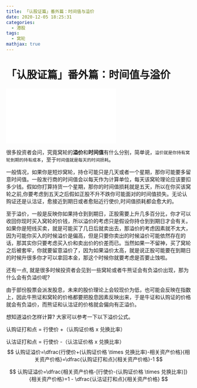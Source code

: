 ```yaml
---
title: 「认股证篇」番外篇：时间值与溢价
date: 2020-12-05 18:25:31
categories:
  - 港股
tags:
  - 窝轮
mathjax: true
---
```


# 「认股证篇」番外篇：时间值与溢价
<div class="bilibili">
    <iframe src="//player.bilibili.com/player.html?aid=458024292&bvid=BV1T5411G77k&cid=263133119&page=1" scrolling="no" border="0" frameborder="no" framespacing="0" allowfullscreen="true"> </iframe>
</div>

很多投资者会问，究竟窝轮的**溢价**和**时间值**有什么分别，简单说，`溢价就是你持有窝轮到期的持有成本`，至于`时间值就是每天的时间损耗`。

一般情况，如果你是短炒窝轮，持仓可能只是几天或者一个星期，那你可能要多留意时间值。一般发行商的时间值会以每天作为计算单位，每天该窝轮理论应该要扣多少钱。假如你打算持货一个星期，那你的时间值损耗就是五天，所以在你买该窝轮之前,你要考虑到五天之后假如正股不升不跌你可能面对的时间值损失。无论认购证还是认沽证，愈接近到期日或者愈贴近行使价,时间值损耗都会愈大的。

至于溢价，一般是反映你如果持仓到到期日，正股需要上升几多百分比，你才可以收回你现时买入窝轮的价钱，所以溢价的考虑只是假设你持仓到到期日才会有关。如果你是短线买卖，就是可能买了几日后就卖出去，那溢价的考虑因素就不太大，因为可能你买入的时候溢价是偏高，但是只要你卖出的时候溢价可能依然存在的话，那其实你只要考虑买入价和卖出价的价差而已。当然如果一不留神，买了窝轮之后被套牢，你就要留意溢价了，因为如果溢价太高，就是说正股可能要在到期日的时候升很多你才可以拿回本金，那这个时候你就要考虑是否要止蚀啦。

还有一点, 就是很多时候投资者会见到一些窝轮或者牛熊证会有负溢价出现，那为什么会有负溢价呢?

由于部份股票会派发股息，未来的股价理论上会较现价为低，也可能会反映在指数上，因此牛熊证和窝轮的价格都要把股息因素反映出来，于是牛证和认购证的价格就会有负溢价，而熊证和认沽证的价格就会偏向有正溢价。

想知道溢价怎样计算? 大家可以参考一下以下溢价公式。 

认购证打和点 = 行使价 +（认购证价格 x 兑换比率）

认沽证打和点 = 行使价 -（认沽证价格 x 兑换比率）
$$
认购证溢价=\dfrac{行使价+(认购证价格 \times 兑换比率)-相关资产价格}{相关资产价格}=\dfrac{认购证打和点}{相关资产价格}-1
$$

$$
认购证溢价=\dfrac{相关资产价格-[行使价-(认购证价格 \times 兑换比率)]}{相关资产价格}=1 - \dfrac{认沽证打和点}{相关资产价格}
$$


